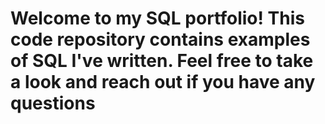 
# Welcome to my SQL portfolio! This code repository contains examples of SQL I've written. Feel free to take a look and reach out if you have any questions
